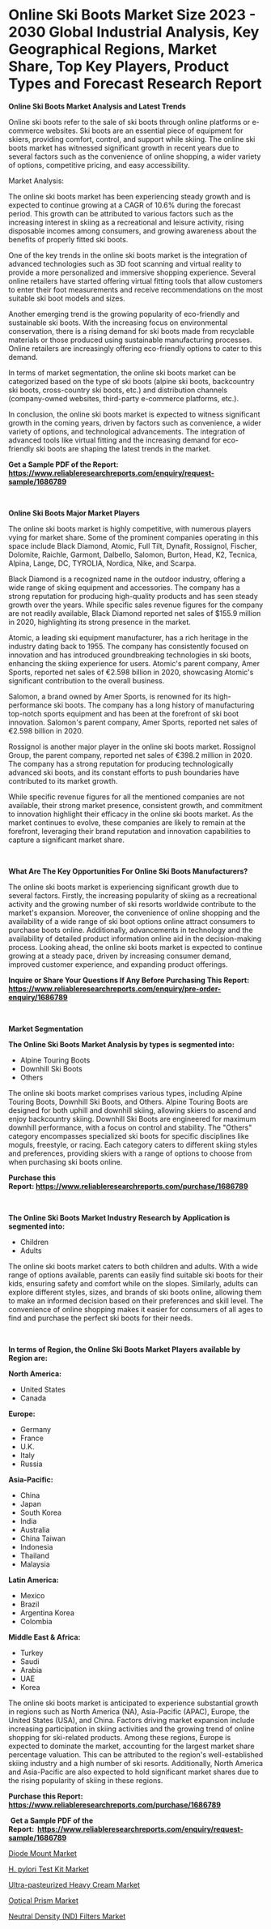 <p><h1>Online Ski Boots Market Size 2023 - 2030 Global Industrial Analysis, Key Geographical Regions, Market Share, Top Key Players, Product Types and Forecast Research Report</h1></p><p><strong>Online Ski Boots Market Analysis and Latest Trends</strong></p>
<p><p>Online ski boots refer to the sale of ski boots through online platforms or e-commerce websites. Ski boots are an essential piece of equipment for skiers, providing comfort, control, and support while skiing. The online ski boots market has witnessed significant growth in recent years due to several factors such as the convenience of online shopping, a wider variety of options, competitive pricing, and easy accessibility.</p><p>Market Analysis:</p><p>The online ski boots market has been experiencing steady growth and is expected to continue growing at a CAGR of 10.6% during the forecast period. This growth can be attributed to various factors such as the increasing interest in skiing as a recreational and leisure activity, rising disposable incomes among consumers, and growing awareness about the benefits of properly fitted ski boots.</p><p>One of the key trends in the online ski boots market is the integration of advanced technologies such as 3D foot scanning and virtual reality to provide a more personalized and immersive shopping experience. Several online retailers have started offering virtual fitting tools that allow customers to enter their foot measurements and receive recommendations on the most suitable ski boot models and sizes.</p><p>Another emerging trend is the growing popularity of eco-friendly and sustainable ski boots. With the increasing focus on environmental conservation, there is a rising demand for ski boots made from recyclable materials or those produced using sustainable manufacturing processes. Online retailers are increasingly offering eco-friendly options to cater to this demand.</p><p>In terms of market segmentation, the online ski boots market can be categorized based on the type of ski boots (alpine ski boots, backcountry ski boots, cross-country ski boots, etc.) and distribution channels (company-owned websites, third-party e-commerce platforms, etc.).</p><p>In conclusion, the online ski boots market is expected to witness significant growth in the coming years, driven by factors such as convenience, a wider variety of options, and technological advancements. The integration of advanced tools like virtual fitting and the increasing demand for eco-friendly ski boots are shaping the latest trends in the market.</p></p>
<p><strong>Get a Sample PDF of the Report:&nbsp; <a href="https://www.reliableresearchreports.com/enquiry/request-sample/1686789">https://www.reliableresearchreports.com/enquiry/request-sample/1686789</a></strong></p>
<p>&nbsp;</p>
<p><strong>Online Ski Boots Major Market Players</strong></p>
<p><p>The online ski boots market is highly competitive, with numerous players vying for market share. Some of the prominent companies operating in this space include Black Diamond, Atomic, Full Tilt, Dynafit, Rossignol, Fischer, Dolomite, Raichle, Garmont, Dalbello, Salomon, Burton, Head, K2, Tecnica, Alpina, Lange, DC, TYROLIA, Nordica, Nike, and Scarpa. </p><p>Black Diamond is a recognized name in the outdoor industry, offering a wide range of skiing equipment and accessories. The company has a strong reputation for producing high-quality products and has seen steady growth over the years. While specific sales revenue figures for the company are not readily available, Black Diamond reported net sales of $155.9 million in 2020, highlighting its strong presence in the market. </p><p>Atomic, a leading ski equipment manufacturer, has a rich heritage in the industry dating back to 1955. The company has consistently focused on innovation and has introduced groundbreaking technologies in ski boots, enhancing the skiing experience for users. Atomic's parent company, Amer Sports, reported net sales of €2.598 billion in 2020, showcasing Atomic's significant contribution to the overall business.</p><p>Salomon, a brand owned by Amer Sports, is renowned for its high-performance ski boots. The company has a long history of manufacturing top-notch sports equipment and has been at the forefront of ski boot innovation. Salomon's parent company, Amer Sports, reported net sales of €2.598 billion in 2020.</p><p>Rossignol is another major player in the online ski boots market. Rossignol Group, the parent company, reported net sales of €398.2 million in 2020. The company has a strong reputation for producing technologically advanced ski boots, and its constant efforts to push boundaries have contributed to its market growth.</p><p>While specific revenue figures for all the mentioned companies are not available, their strong market presence, consistent growth, and commitment to innovation highlight their efficacy in the online ski boots market. As the market continues to evolve, these companies are likely to remain at the forefront, leveraging their brand reputation and innovation capabilities to capture a significant market share.</p></p>
<p>&nbsp;</p>
<p><strong>What Are The Key Opportunities For Online Ski Boots Manufacturers?</strong></p>
<p><p>The online ski boots market is experiencing significant growth due to several factors. Firstly, the increasing popularity of skiing as a recreational activity and the growing number of ski resorts worldwide contribute to the market's expansion. Moreover, the convenience of online shopping and the availability of a wide range of ski boot options online attract consumers to purchase boots online. Additionally, advancements in technology and the availability of detailed product information online aid in the decision-making process. Looking ahead, the online ski boots market is expected to continue growing at a steady pace, driven by increasing consumer demand, improved customer experience, and expanding product offerings.</p></p>
<p><strong>Inquire or Share Your Questions If Any Before Purchasing This Report: <a href="https://www.reliableresearchreports.com/enquiry/pre-order-enquiry/1686789">https://www.reliableresearchreports.com/enquiry/pre-order-enquiry/1686789</a></strong></p>
<p>&nbsp;</p>
<p><strong>Market Segmentation</strong></p>
<p><strong>The Online Ski Boots Market Analysis by types is segmented into:</strong></p>
<p><ul><li>Alpine Touring Boots</li><li>Downhill Ski Boots</li><li>Others</li></ul></p>
<p><p>The online ski boots market comprises various types, including Alpine Touring Boots, Downhill Ski Boots, and Others. Alpine Touring Boots are designed for both uphill and downhill skiing, allowing skiers to ascend and enjoy backcountry skiing. Downhill Ski Boots are engineered for maximum downhill performance, with a focus on control and stability. The "Others" category encompasses specialized ski boots for specific disciplines like moguls, freestyle, or racing. Each category caters to different skiing styles and preferences, providing skiers with a range of options to choose from when purchasing ski boots online.</p></p>
<p><strong>Purchase this Report:&nbsp;<a href="https://www.reliableresearchreports.com/purchase/1686789">https://www.reliableresearchreports.com/purchase/1686789</a></strong></p>
<p>&nbsp;</p>
<p><strong>The Online Ski Boots Market Industry Research by Application is segmented into:</strong></p>
<p><ul><li>Children</li><li>Adults</li></ul></p>
<p><p>The online ski boots market caters to both children and adults. With a wide range of options available, parents can easily find suitable ski boots for their kids, ensuring safety and comfort while on the slopes. Similarly, adults can explore different styles, sizes, and brands of ski boots online, allowing them to make an informed decision based on their preferences and skill level. The convenience of online shopping makes it easier for consumers of all ages to find and purchase the perfect ski boots for their needs.</p></p>
<p>&nbsp;</p>
<p><strong>In terms of Region, the Online Ski Boots Market Players available by Region are:</strong></p>
<p>
    <p> <strong> North America: </strong>
        <ul>
            <li>United States</li>
            <li>Canada</li>
        </ul>
        </p> 
    <p> <strong> Europe: </strong>
        <ul>
            <li>Germany</li>
            <li>France</li>
            <li>U.K.</li>
            <li>Italy</li>
            <li>Russia</li>
        </ul>
        </p> 
    <p> <strong> Asia-Pacific: </strong>
        <ul>
            <li>China</li>
            <li>Japan</li>
            <li>South Korea</li>
            <li>India</li>
            <li>Australia</li>
            <li>China Taiwan</li>
            <li>Indonesia</li>
            <li>Thailand</li>
            <li>Malaysia</li>
        </ul>
        </p> 
    <p> <strong> Latin America: </strong>
        <ul>
            <li>Mexico</li>
            <li>Brazil</li>
            <li>Argentina Korea</li>
            <li>Colombia</li>
        </ul>
        </p> 
    <p> <strong> Middle East & Africa: </strong>
        <ul>
            <li>Turkey</li>
            <li>Saudi</li>
            <li>Arabia</li>
            <li>UAE</li>
            <li>Korea</li>
        </ul>
    </p>
    </p>
<p><p>The online ski boots market is anticipated to experience substantial growth in regions such as North America (NA), Asia-Pacific (APAC), Europe, the United States (USA), and China. Factors driving market expansion include increasing participation in skiing activities and the growing trend of online shopping for ski-related products. Among these regions, Europe is expected to dominate the market, accounting for the largest market share percentage valuation. This can be attributed to the region's well-established skiing industry and a high number of ski resorts. Additionally, North America and Asia-Pacific are also expected to hold significant market shares due to the rising popularity of skiing in these regions.</p></p>
<p><strong>Purchase this Report: <a href="https://www.reliableresearchreports.com/purchase/1686789">https://www.reliableresearchreports.com/purchase/1686789</a></strong></p>
<p>&nbsp;<strong>Get a Sample PDF of the Report:&nbsp;&nbsp;<a href="https://www.reliableresearchreports.com/enquiry/request-sample/1686789">https://www.reliableresearchreports.com/enquiry/request-sample/1686789</a></strong></p>
<p><strong></strong></p>
<p><p><a href="https://www.linkedin.com/pulse/diode-mount-market-insights-players-forecast-till-2030/">Diode Mount Market</a></p><p><a href="https://medium.com/@juliecastro06/h-pylori-test-kit-market-report-reveals-the-latest-trends-and-growth-opportunities-of-this-market-a52b350a0b26">H. pylori Test Kit Market</a></p><p><a href="https://medium.com/@anilaxhafa2022/ultra-pasteurized-heavy-cream-market-trends-forecast-and-competitive-analysis-to-2030-f1c0c0f26e3b">Ultra-pasteurized Heavy Cream Market</a></p><p><a href="https://www.linkedin.com/pulse/optical-prism-market-research-report-unlocks-analysis/">Optical Prism Market</a></p><p><a href="https://www.linkedin.com/pulse/neutral-density-nd-filters-market-size-share-global/">Neutral Density (ND) Filters Market</a></p></p>